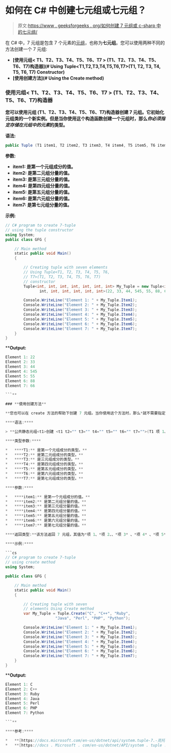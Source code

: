 # 如何在 C# 中创建七元组或七元组？

> 原文:[https://www . geeksforgeeks . org/如何创建 7 元组或 c-sharp 中的七元组/](https://www.geeksforgeeks.org/how-to-create-7-tuple-or-septuple-in-c-sharp/)

在 C# 中，7 元组是包含 7 个元素的[元组](https://www.geeksforgeeks.org/c-sharp-tuple/)，也称为**七元组**。您可以使用两种不同的方法创建一个 7 元组:

*   **[使用元组< T1、T2、T3、T4、T5、T6、T7 > (T1、T2、T3、T4、T5、T6、T7)构造器](# Using Tuple<T1,T2,T3,T4,T5,T6,T7>(T1, T2, T3, T4, T5, T6, T7) Constructor)**
*   **[使用创建方法](# Using the Create method)**

### **使用元组< T1、T2、T3、T4、T5、T6、T7 > (T1、T2、T3、T4、T5、T6、T7)构造器**

**您可以使用元组 <t1 t2="" t3="" t4="" t5="" t6="" t7="">(T1、T2、T3、T4、T5、T6、T7)构造器创建 7 元组。它初始化元组<t1 t2="" t3="" t4="" t5="" t6="" t7="">类的一个新实例。但是当你使用这个构造函数创建一个元组时，那么*你必须指定存储在元组中的元素*的类型。</t1></t1>**

****语法:****

```cs
public Tuple (T1 item1, T2 item2, T3 item3, T4 item4, T5 item5, T6 item6, T7 item7);
```

****参数:****

*   ****item1:** 是第一个元组成分的值。**
*   ****item2:** 是第二元组分量的值。**
*   ****item3:** 是第三元组分量的值。**
*   ****item4:** 是第四元组分量的值。**
*   ****item5:** 是第五元组分量的值。**
*   ****item6:** 是第六元组分量的值。**
*   ****item7:** 是第七元组分量的值。**

****示例:****

```cs
// C# program to create 7-tuple
// using the tuple constructor
using System;
public class GFG {

    // Main method
    static public void Main()
    {

        // Creating tuple with seven elements
        // Using Tuple<T1, T2, T3, T4, T5, T6,
        // T7>(T1, T2, T3, T4, T5, T6, T7) 
        // constructor
        Tuple<int, int, int, int, int, int, int> My_Tuple = new Tuple<int,
               int, int, int, int, int, int>(22, 33, 44, 545, 55, 88, 66);

        Console.WriteLine("Element 1: " + My_Tuple.Item1);
        Console.WriteLine("Element 2: " + My_Tuple.Item2);
        Console.WriteLine("Element 3: " + My_Tuple.Item3);
        Console.WriteLine("Element 4: " + My_Tuple.Item4);
        Console.WriteLine("Element 5: " + My_Tuple.Item5);
        Console.WriteLine("Element 6: " + My_Tuple.Item6);
        Console.WriteLine("Element 7: " + My_Tuple.Item7);
    }
}
```

****Output:**

```cs
Element 1: 22
Element 2: 33
Element 3: 44
Element 4: 545
Element 5: 55
Element 6: 88
Element 7: 66

```** 

### **使用创建方法**

**您也可以在 create 方法的帮助下创建 7 元组。当你使用这个方法时，那么*就不需要指定存储在元组中的元素的类型*。**

****语法:****

> **公共静态元组<t1>创建 <t1 t2="" t3="" t4="" t5="" t6="" t7="">(T1 项 1、T2 项 2、T3 项 3、T4 项 4、T5 项 5、T6 项 6、T7 项 7)；</t1></t1>**

****类型参数:****

*   ****T1:** 是第一个元组成分的类型。**
*   ****T2:** 是第二元组成分的类型。**
*   ****T3:** 是三元组成分的类型。**
*   ****T4:** 是第四元组成分的类型。**
*   ****T5:** 是第五元组成分的类型。**
*   ****T6:** 是第六元组成分的类型。**
*   ****T7:** 是第七元组成分的类型。**

****参数:****

*   ****item1:** 是第一个元组成分的值。**
*   ****item2:** 是第二元组分量的值。**
*   ****item3:** 是第三元组分量的值。**
*   ****item4:** 是第四元组分量的值。**
*   ****item5:** 是第五元组分量的值。**
*   ****item6:** 是第六元组分量的值。**
*   ****item7:** 是第七元组分量的值。**

****返回类型:**该方法返回 7 元组，其值为*项 1、*项 2、、*项 3* 、*项 4* 、*项 5* 、*项 6* 和*项 7* 。**

****示例:****

```cs
// C# program to create 7-tuple
// using create method
using System;

public class GFG {

    // Main method
    static public void Main()
    {

        // Creating tuple with seven 
        // elements Using Create method
        var My_Tuple = Tuple.Create("C", "C++", "Ruby",
                      "Java", "Perl", "PHP", "Python");

        Console.WriteLine("Element 1: " + My_Tuple.Item1);
        Console.WriteLine("Element 2: " + My_Tuple.Item2);
        Console.WriteLine("Element 3: " + My_Tuple.Item3);
        Console.WriteLine("Element 4: " + My_Tuple.Item4);
        Console.WriteLine("Element 5: " + My_Tuple.Item5);
        Console.WriteLine("Element 6: " + My_Tuple.Item6);
        Console.WriteLine("Element 7: " + My_Tuple.Item7);
    }
}
```

****Output:**

```cs
Element 1: C
Element 2: C++
Element 3: Ruby
Element 4: Java
Element 5: Perl
Element 6: PHP
Element 7: Python

```** 

****参考:****

*   **[https://docs.microsoft.com/en-us/dotnet/api/system.tuple-7.-克托？视图=netframework-4.8](https://docs.microsoft.com/en-us/dotnet/api/system.tuple-7.-ctor?view=netframework-4.8)**
*   **[https://docs . Microsoft . com/en-us/dotnet/API/system . tuple . create？view = net framework-4.8 # System _ Tuple _ Create _ _ 7 _ _ 0 _ _ 1 _ _ 2 _ _ 3 _ _ 4 _ _ 5 _ _ 6 _](https://docs.microsoft.com/en-us/dotnet/api/system.tuple.create?view=netframework-4.8# System_Tuple_Create__7___0___1___2___3___4___5___6_)**